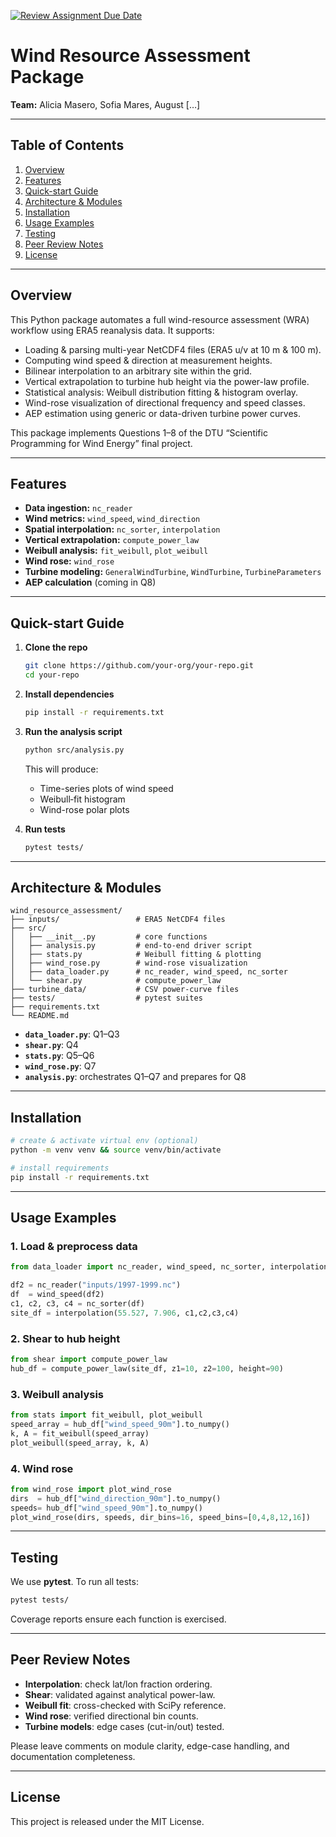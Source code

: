 [![Review Assignment Due Date](https://classroom.github.com/assets/deadline-readme-button-22041afd0340ce965d47ae6ef1cefeee28c7c493a6346c4f15d667ab976d596c.svg)](https://classroom.github.com/a/zjSXGKeR)

# Wind Resource Assessment Package

**Team:** Alicia Masero, Sofia Mares, August […]  

---

## Table of Contents

1. [Overview](#overview)  
2. [Features](#features)  
3. [Quick-start Guide](#quick-start-guide)  
4. [Architecture & Modules](#architecture--modules)  
5. [Installation](#installation)  
6. [Usage Examples](#usage-examples)  
7. [Testing](#testing)  
8. [Peer Review Notes](#peer-review-notes)  
9. [License](#license)  

---

## Overview

This Python package automates a full wind-resource assessment (WRA) workflow using ERA5 reanalysis data. It supports:

- Loading & parsing multi-year NetCDF4 files (ERA5 u/v at 10 m & 100 m).  
- Computing wind speed & direction at measurement heights.  
- Bilinear interpolation to an arbitrary site within the grid.  
- Vertical extrapolation to turbine hub height via the power-law profile.  
- Statistical analysis: Weibull distribution fitting & histogram overlay.  
- Wind-rose visualization of directional frequency and speed classes.  
- AEP estimation using generic or data-driven turbine power curves.  

This package implements Questions 1–8 of the DTU “Scientific Programming for Wind Energy” final project.

---

## Features

- **Data ingestion:** `nc_reader`  
- **Wind metrics:** `wind_speed`, `wind_direction`  
- **Spatial interpolation:** `nc_sorter`, `interpolation`  
- **Vertical extrapolation:** `compute_power_law`  
- **Weibull analysis:** `fit_weibull`, `plot_weibull`  
- **Wind rose:** `wind_rose`  
- **Turbine modeling:** `GeneralWindTurbine`, `WindTurbine`, `TurbineParameters`  
- **AEP calculation** (coming in Q8)  

---

## Quick-start Guide

1. **Clone the repo**  
   ```bash
   git clone https://github.com/your-org/your-repo.git
   cd your-repo

2. **Install dependencies**  
   ```bash
   pip install -r requirements.txt
   ```

3. **Run the analysis script**  
   ```bash
   python src/analysis.py
   ```
   This will produce:
   - Time-series plots of wind speed  
   - Weibull‐fit histogram  
   - Wind-rose polar plots  

4. **Run tests**  
   ```bash
   pytest tests/
   ```

---

## Architecture & Modules

```
wind_resource_assessment/
├── inputs/                 # ERA5 NetCDF4 files
├── src/
│   ├── __init__.py         # core functions
│   ├── analysis.py         # end-to-end driver script
│   ├── stats.py            # Weibull fitting & plotting
│   ├── wind_rose.py        # wind-rose visualization
│   ├── data_loader.py      # nc_reader, wind_speed, nc_sorter
│   └── shear.py            # compute_power_law
├── turbine_data/           # CSV power-curve files
├── tests/                  # pytest suites
├── requirements.txt
└── README.md
```

- **`data_loader.py`**: Q1–Q3  
- **`shear.py`**: Q4  
- **`stats.py`**: Q5–Q6  
- **`wind_rose.py`**: Q7  
- **`analysis.py`**: orchestrates Q1–Q7 and prepares for Q8  

---

## Installation

```bash
# create & activate virtual env (optional)
python -m venv venv && source venv/bin/activate

# install requirements
pip install -r requirements.txt
```

---

## Usage Examples

### 1. Load & preprocess data  
```python
from data_loader import nc_reader, wind_speed, nc_sorter, interpolation

df2 = nc_reader("inputs/1997-1999.nc")
df  = wind_speed(df2)
c1, c2, c3, c4 = nc_sorter(df)
site_df = interpolation(55.527, 7.906, c1,c2,c3,c4)
```

### 2. Shear to hub height  
```python
from shear import compute_power_law
hub_df = compute_power_law(site_df, z1=10, z2=100, height=90)
```

### 3. Weibull analysis  
```python
from stats import fit_weibull, plot_weibull
speed_array = hub_df["wind_speed_90m"].to_numpy()
k, A = fit_weibull(speed_array)
plot_weibull(speed_array, k, A)
```

### 4. Wind rose  
```python
from wind_rose import plot_wind_rose
dirs  = hub_df["wind_direction_90m"].to_numpy()
speeds= hub_df["wind_speed_90m"].to_numpy()
plot_wind_rose(dirs, speeds, dir_bins=16, speed_bins=[0,4,8,12,16])
```

---

## Testing

We use **pytest**. To run all tests:

```bash
pytest tests/
```

Coverage reports ensure each function is exercised.

---

## Peer Review Notes

- **Interpolation**: check lat/lon fraction ordering.  
- **Shear**: validated against analytical power-law.  
- **Weibull fit**: cross-checked with SciPy reference.  
- **Wind rose**: verified directional bin counts.  
- **Turbine models**: edge cases (cut-in/out) tested.  

Please leave comments on module clarity, edge-case handling, and documentation completeness.

---

## License

This project is released under the MIT License.  
```
